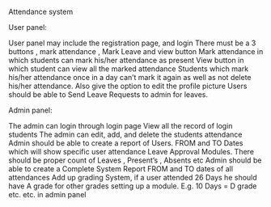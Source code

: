 Attendance system

User panel:

User panel may include the registration page, and login
There must be a 3 buttons , mark attendance , Mark Leave and view button
Mark attendance in which students can mark his/her attendance as present
View button in which student can view all the marked attendance
Students which mark his/her attendance once in a day can’t mark it again as well as not delete his/her attendance.
Also give the option to edit the profile picture
Users should be able to Send Leave Requests to admin for leaves.

Admin panel:

The admin can login through login page
View all the record of login students
The admin can edit, add, and delete the students attendance
Admin should be able to create a report of Users. FROM  and TO Dates which will show specific user attendance
Leave Approval Modules. There should be proper count of Leaves , Present’s  , Absents etc
Admin should be able to create a Complete System Report FROM and TO dates of all attendances
Add up grading System, if a user attended 26 Days he should have A grade for other grades setting up a module. E.g.  10 Days = D grade etc. etc. in admin panel